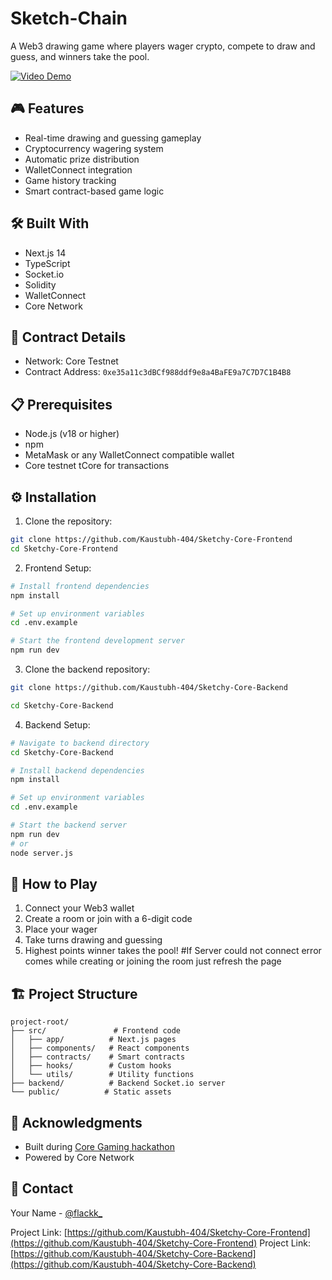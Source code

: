 # Sketch-Chain

A Web3 drawing game where players wager crypto, compete to draw and guess, and winners take the pool.

[![Video Demo](https://img.youtube.com/vi/hs7oC2HGZB4/0.jpg)](https://youtu.be/hs7oC2HGZB4)


## 🎮 Features

- Real-time drawing and guessing gameplay
- Cryptocurrency wagering system
- Automatic prize distribution
- WalletConnect integration
- Game history tracking
- Smart contract-based game logic

## 🛠️ Built With

- Next.js 14
- TypeScript
- Socket.io
- Solidity
- WalletConnect
- Core Network

## 🚀 Contract Details

- Network: Core Testnet
- Contract Address: `0xe35a11c3dBCf988ddf9e8a4BaFE9a7C7D7C1B4B8`

## 📋 Prerequisites

- Node.js (v18 or higher)
-  npm
- MetaMask or any WalletConnect compatible wallet
- Core testnet tCore for transactions

## ⚙️ Installation

1. Clone the repository:
```bash
git clone https://github.com/Kaustubh-404/Sketchy-Core-Frontend
cd Sketchy-Core-Frontend
```

2. Frontend Setup:
```bash
# Install frontend dependencies
npm install

# Set up environment variables
cd .env.example 

# Start the frontend development server
npm run dev

```

3. Clone the backend repository:
```bash
git clone https://github.com/Kaustubh-404/Sketchy-Core-Backend

cd Sketchy-Core-Backend
```

4. Backend Setup:
```bash
# Navigate to backend directory
cd Sketchy-Core-Backend

# Install backend dependencies
npm install

# Set up environment variables
cd .env.example 

# Start the backend server
npm run dev
# or
node server.js
```

## 🎯 How to Play

1. Connect your Web3 wallet
2. Create a room or join with a 6-digit code
3. Place your wager
4. Take turns drawing and guessing
5. Highest points winner takes the pool!
#If Server could not connect error comes while creating or joining the room just refresh the page

## 🏗️ Project Structure

```
project-root/
├── src/               # Frontend code
│   ├── app/          # Next.js pages
│   ├── components/   # React components
│   ├── contracts/    # Smart contracts
│   ├── hooks/        # Custom hooks
│   └── utils/        # Utility functions
├── backend/          # Backend Socket.io server
└── public/          # Static assets
```

## 🙏 Acknowledgments

- Built during [Core Gaming hackathon](https://dorahacks.io/hackathon/core-gaming-hackathon/buidl)
- Powered by Core Network

## 📧 Contact

Your Name - [@flackk_](https://twitter.com/flackk_)

Project Link: [https://github.com/Kaustubh-404/Sketchy-Core-Frontend](https://github.com/Kaustubh-404/Sketchy-Core-Frontend)
Project Link: [https://github.com/Kaustubh-404/Sketchy-Core-Backend](https://github.com/Kaustubh-404/Sketchy-Core-Backend)

